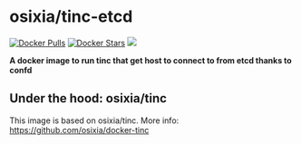 # osixia/tinc-etcd

[![Docker Pulls](https://img.shields.io/docker/pulls/osixia/tinc-etcd.svg)][hub]
[![Docker Stars](https://img.shields.io/docker/stars/osixia/tinc-etcd.svg)][hub]
[![](https://images.microbadger.com/badges/image/osixia/tinc-etcd.svg)](http://microbadger.com/images/osixia/tinc-etcd "Get your own image badge on microbadger.com")

[hub]: https://hub.docker.com/r/osixia/tinc-etcd/

**A docker image to run tinc that get host to connect to from etcd thanks to confd**

## Under the hood: osixia/tinc

This image is based on osixia/tinc.
More info: https://github.com/osixia/docker-tinc
